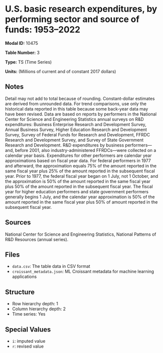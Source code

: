 # U.S. basic research expenditures, by performing sector and source of funds: 1953&#8211;2022

**Modal ID:** 10475

**Table Number:** 3

**Type:** TS (Time Series)

**Units:** (Millions of current and of constant 2017 dollars)

## Notes

Detail may not add to total because of rounding. Constant-dollar estimates are derived from unrounded data. For trend comparisons, use only the historical data reported in this table because some back-year data may have been revised. Data are based on reports by performers in the National Center for Science and Engineering Statistics annual surveys on R&D expenditures: Business Enterprise Research and Development Survey, Annual Business Survey, Higher Education Research and Development Survey, Survey of Federal Funds for Research and Development, FFRDC Research and Development Survey, and Survey of State Government Research and Development. R&D expenditures by business performers—and, before 2001, also industry-administered FFRDCs—were collected on a calendar year basis. Expenditures for other performers are calendar year approximations based on fiscal year data. For federal performers in 1977 and afterward, the approximation equals 75% of the amount reported in the same fiscal year plus 25% of the amount reported in the subsequent fiscal year. Prior to 1977, the federal fiscal year began on 1 July, not 1 October, and the approximation is 50% of the amount reported in the same fiscal year plus 50% of the amount reported in the subsequent fiscal year. The fiscal year for higher education performers and state government performers generally begins 1 July, and the calendar year approximation is 50% of the amount reported in the same fiscal year plus 50% of amount reported in the subsequent fiscal year.

## Sources

National Center for Science and Engineering Statistics, National Patterns of R&D Resources (annual series).

## Files

- `data.csv`: The table data in CSV format
- `croissant_metadata.json`: ML Croissant metadata for machine learning applications

## Structure

- Row hierarchy depth: 1
- Column hierarchy depth: 2
- Time series: Yes

## Special Values

- `i`: imputed value
- `r`: revised value
